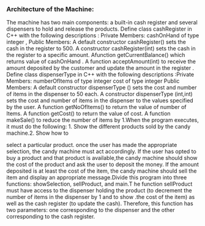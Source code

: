 <h3>Architecture of the Machine:</h3>
The machine has two main components: a built-in cash register and several
dispensers to hold and release the products. Define class
cashRegister in C++ with the following descriptions : Private
Members: cashOnHand of type integer , Public Members: A
default constructor cashRegister() sets the cash in the register
to 500. A constructor cashRegister(int) sets the cash in the
register to a specific amount. Afunction getCurrentBalance()
which returns value of cashOnHand . A function
acceptAmount(int) to receive the amount deposited by the
customer and update the amount in the register . Define class
dispenserType in C++ with the following descriptions :Private
Members: numberOfItems of type integer cost of type integer
Public Members: A default constructor dispenserType () sets
the cost and number of items in the dispenser to 50 each. A
constructor dispenserType (int,int) sets the cost and number of
items in the dispenser to the values specified by the user. A
function getNoOfItems() to return the value of number of Items.
A function getCost() to return the value of cost. A function
makeSale() to reduce the number of items by 1.When the
program executes, it must do the following: 1. Show the
different products sold by the candy machine.2. Show how to

select a particular product. once the user has made the
appropriate selection, the candy machine must act accordingly.
If the user has opted to buy a product and that product is
available,the candy machine should show the cost of the
product and ask the user to deposit the money. If the amount
deposited is at least the cost of the item, the candy machine
should sell the item and display an appropriate message.Divide
this program into three functions: showSelection, sellProduct,
and main.T he function sellProduct must have access to the
dispenser holding the product (to decrement the number of
items in the dispenser by 1 and to show .the cost of the item) as
well as the cash register (to update the cash). Therefore, this
function has two parameters: one corresponding to the
dispenser and the other corresponding to the cash register.
